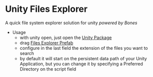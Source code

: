 # Unity Files Explorer

A quick file system explorer solution for unity
  _powered by Bones_


- Usage 
    - with unity open, just open the [Unity Package](FilesExplorer.unitypackage)
    - drag [Files Explorer Prefab](ExploreFiles/Prefabs/FilesExplorer.prefab)
    - configure in the last field the extension of the files you want to search
    -   by default it will start on the persistent data path of your Unity Application,
    but you can change it by specifying a Preferred Directory
    on the script field
    
 